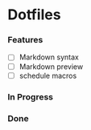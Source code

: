 # Dotfiles
### Features
- [ ] Markdown syntax
- [ ] Markdown preview
- [ ] schedule macros
### In Progress
### Done

